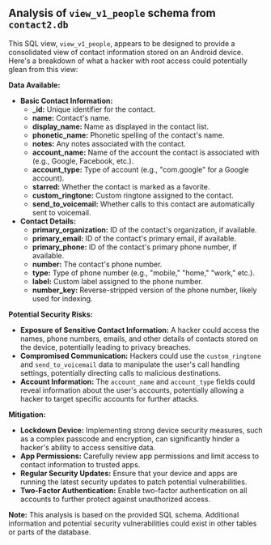 ##  Analysis of `view_v1_people` schema from `contact2.db` 

This SQL view, `view_v1_people`, appears to be designed to provide a consolidated view of contact information stored on an Android device.  Here's a breakdown of what a hacker with root access could potentially glean from this view:

**Data Available:**

* **Basic Contact Information:**
    * **_id:** Unique identifier for the contact.
    * **name:**  Contact's name.
    * **display_name:** Name as displayed in the contact list.
    * **phonetic_name:** Phonetic spelling of the contact's name.
    * **notes:** Any notes associated with the contact.
    * **account_name:**  Name of the account the contact is associated with (e.g., Google, Facebook, etc.).
    * **account_type:** Type of account (e.g., "com.google" for a Google account).
    * **starred:** Whether the contact is marked as a favorite.
    * **custom_ringtone:**  Custom ringtone assigned to the contact.
    * **send_to_voicemail:**  Whether calls to this contact are automatically sent to voicemail.
* **Contact Details:**
    * **primary_organization:**  ID of the contact's organization, if available.
    * **primary_email:** ID of the contact's primary email, if available.
    * **primary_phone:** ID of the contact's primary phone number, if available.
    * **number:**  The contact's phone number.
    * **type:** Type of phone number (e.g., "mobile," "home," "work," etc.).
    * **label:** Custom label assigned to the phone number.
    * **number_key:**  Reverse-stripped version of the phone number, likely used for indexing.

**Potential Security Risks:**

* **Exposure of Sensitive Contact Information:** A hacker could access the names, phone numbers, emails, and other details of contacts stored on the device, potentially leading to privacy breaches.
* **Compromised Communication:** Hackers could use the `custom_ringtone` and `send_to_voicemail` data to manipulate the user's call handling settings, potentially directing calls to malicious destinations.
* **Account Information:** The `account_name` and `account_type` fields could reveal information about the user's accounts, potentially allowing a hacker to target specific accounts for further attacks.

**Mitigation:**

* **Lockdown Device:**  Implementing strong device security measures, such as a complex passcode and encryption, can significantly hinder a hacker's ability to access sensitive data.
* **App Permissions:**  Carefully review app permissions and limit access to contact information to trusted apps.
* **Regular Security Updates:** Ensure that your device and apps are running the latest security updates to patch potential vulnerabilities.
* **Two-Factor Authentication:** Enable two-factor authentication on all accounts to further protect against unauthorized access.

**Note:** This analysis is based on the provided SQL schema. Additional information and potential security vulnerabilities could exist in other tables or parts of the database. 
